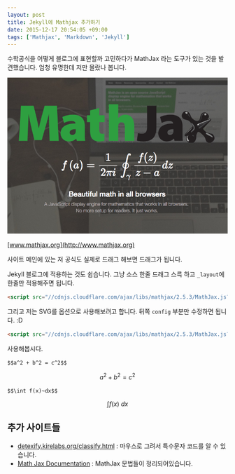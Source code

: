```yaml
---
layout: post
title: Jekyll에 Mathjax 추가하기
date: 2015-12-17 20:54:05 +09:00
tags: ['Mathjax', 'Markdown', 'Jekyll']
---
```


수학공식을 어떻게 블로그에 표현할까 고민하다가 MathJax 라는 도구가 있는 것을 발견했습니다. 엄청 유명한데 저만 몰랐나
봅니다.

![MathJax Main](/images/mathjax/main.png)

[www.mathjax.org](http://www.mathjax.org)

사이트 메인에 있는 저 공식도 실제로 드래그 해보면 드래그가 됩니다.

Jekyll 블로그에 적용하는 것도 쉽습니다. 그냥 소스 한줄 드래그 스륵 하고 `_layout`에 한줄만 적용해주면 됩니다.

```html
<script src="//cdnjs.cloudflare.com/ajax/libs/mathjax/2.5.3/MathJax.js?config=TeX-AMS-MML_HTMLorMML"></script>
```

그리고 저는 SVG를 옵션으로 사용해보려고 합니다. 뒤쪽 `config` 부분만 수정하면 됩니다. :D

```html
<script src="//cdnjs.cloudflare.com/ajax/libs/mathjax/2.5.3/MathJax.js?config=TeX-AMS-MML_SVG"></script>
```

사용해봅시다.

```
$$a^2 + b^2 = c^2$$
```

$$a^2 + b^2 = c^2$$

```
$$\int f(x)~dx$$
```

$$\int f(x)~dx$$

## 추가 사이트들

- [detexify.kirelabs.org/classify.html](http://detexify.kirelabs.org/classify.html) : 마우스로 그려서 특수문자 코드를 알 수 있습니다.
- [Math Jax Documentation](http://www.onemathematicalcat.org/MathJaxDocumentation/TeXSyntax.htm) : MathJax 문법들이 정리되어있습니다.
